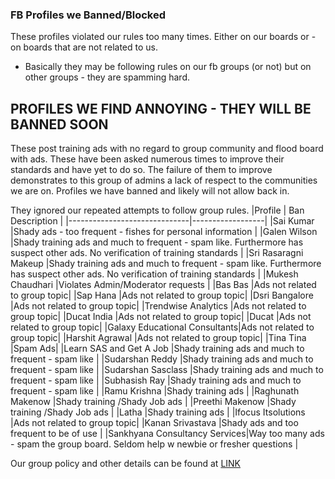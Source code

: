 ### FB Profiles we Banned/Blocked
These profiles violated our rules too many times.
Either on our boards or - on boards that are not related to us.
- Basically they may be following rules on our fb groups (or not) but on other groups - they are spamming hard.


## PROFILES WE FIND ANNOYING - THEY WILL BE BANNED SOON
These post training ads with no regard to group community and flood board with ads.
These have been asked numerous times to improve their standards and have yet to do so.
The failure of them to improve demonstrates to this group of admins a lack of respect to the communities we are on.
Profiles we have banned and likely will not allow back in.

They ignored our repeated attempts to follow group rules.
|Profile                       | Ban Description |
|------------------------------|------------------|
|Sai Kumar                     |Shady ads - too frequent - fishes for personal information |
|Galen Wilson                  |Shady training ads and much to frequent - spam like. Furthermore has suspect other ads. No verification of training standards |
|Sri Rasaragni Makeup          |Shady training ads and much to frequent - spam like. Furthermore has suspect other ads. No verification of training standards |
|Mukesh Chaudhari              |Violates Admin/Moderator requests |
|Bas Bas                       |Ads not related to group topic|
|Sap Hana                      |Ads not related to group topic|
|Dsri Bangalore                |Ads not related to group topic|
|Trendwise Analytics           |Ads not related to group topic|
|Ducat India                   |Ads not related to group topic|
|Ducat                         |Ads not related to group topic|
|Galaxy Educational Consultants|Ads not related to group topic|
|Harshit Agrawal               |Ads not related to group topic|
|Tina Tina                     |Spam Ads|
|Learn SAS and Get A Job       |Shady training ads and much to frequent - spam like |
|Sudarshan Reddy               |Shady training ads and much to frequent - spam like |
|Sudarshan Sasclass            |Shady training ads and much to frequent - spam like |
|Subhasish Ray                 |Shady training ads and much to frequent - spam like |
|Ramu Krishna                  |Shady training ads  |
|Raghunath Makenow             |Shady training /Shady Job ads  |
|Preethi Makenow               |Shady training /Shady Job ads  |
|Latha                         |Shady training ads  |
|Ifocus Itsolutions            |Ads not related to group topic|
|Kanan Srivastava              |Shady ads and too frequent to be of use |
|Sankhyana Consultancy Services|Way too many ads - spam the group board. Seldom help w newbie or fresher questions |


Our group policy and other details can be found at [LINK](https://github.com/zeketorres/sm_ad_rules)